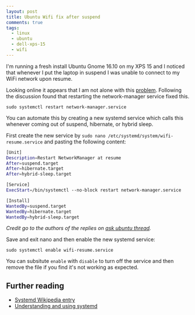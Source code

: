 ```yaml
---
layout: post
title: Ubuntu Wifi fix after suspend
comments: true
tags:
  - linux
  - ubuntu
  - dell-xps-15
  - wifi
---
```


I'm running a fresh install Ubuntu Gnome 16.10 on my XPS 15 and I noticed that whenever I put the laptop in suspend I was unable to connect to my WiFi network upon resume.

Looking online it appears that I am not alone with this [problem][0]. Following the discussion found that restarting the network-manager service fixed this.

`sudo systemctl restart network-manager.service`

You can automate this by creating a new systemd service which calls this whenever coming out of suspend, hibernate, or hybrid sleep.

First create the new service by `sudo nano /etc/systemd/system/wifi-resume.service` and pasting the following content:

```bash
[Unit]
Description=Restart NetworkManager at resume
After=suspend.target
After=hibernate.target
After=hybrid-sleep.target

[Service]
ExecStart=/bin/systemctl --no-block restart network-manager.service

[Install]
WantedBy=suspend.target
WantedBy=hibernate.target
WantedBy=hybrid-sleep.target
```
_Credit go to the authors of the replies on [ask ubuntu thread][0]._

Save and exit nano and then enable the new systemd service:

`sudo systemctl enable wifi-resume.service`

You can subsitute `enable` with `disable` to turn off the service and then remove the file if you find it's not working as expected.

## Further reading

- [Systemd Wikipedia entry][1]
- [Understanding and using systemd][2]

[0]: http://askubuntu.com/questions/761180/wifi-doesnt-work-after-suspend-after-16-04-upgrade
[1]: https://en.wikipedia.org/wiki/Systemd
[2]: https://www.linux.com/learn/understanding-and-using-systemd
